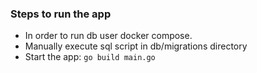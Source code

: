 ### Steps to run the app

 - In order to run db user docker compose.
 - Manually execute sql script in db/migrations directory
 - Start the app:
```go build main.go```